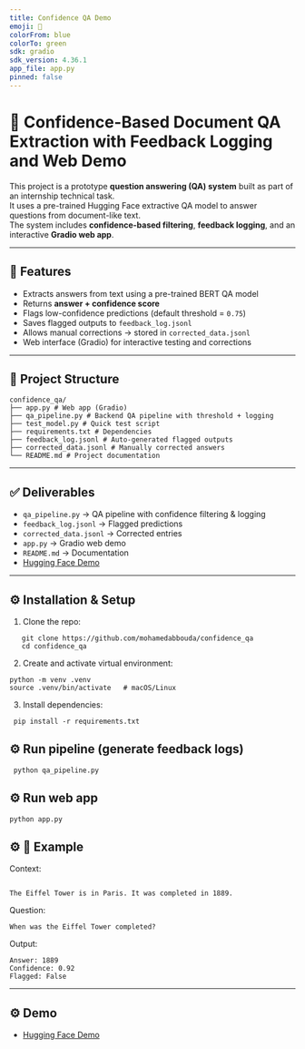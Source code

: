 ```yaml
---
title: Confidence QA Demo
emoji: 📄
colorFrom: blue
colorTo: green
sdk: gradio
sdk_version: 4.36.1
app_file: app.py
pinned: false
---
```


# 📝 Confidence-Based Document QA Extraction with Feedback Logging and Web Demo

This project is a prototype **question answering (QA) system** built as part of an internship technical task.  
It uses a pre-trained Hugging Face extractive QA model to answer questions from document-like text.  
The system includes **confidence-based filtering**, **feedback logging**, and an interactive **Gradio web app**.

---

## 🚀 Features
- Extracts answers from text using a pre-trained BERT QA model  
- Returns **answer + confidence score**  
- Flags low-confidence predictions (default threshold = `0.75`)  
- Saves flagged outputs to `feedback_log.jsonl`  
- Allows manual corrections → stored in `corrected_data.jsonl`  
- Web interface (Gradio) for interactive testing and corrections  

---

## 📂 Project Structure
```
confidence_qa/
├── app.py # Web app (Gradio)
├── qa_pipeline.py # Backend QA pipeline with threshold + logging
├── test_model.py # Quick test script
├── requirements.txt # Dependencies
├── feedback_log.jsonl # Auto-generated flagged outputs
├── corrected_data.jsonl # Manually corrected answers
└── README.md # Project documentation
```

---


## ✅ Deliverables
- `qa_pipeline.py` → QA pipeline with confidence filtering & logging  
- `feedback_log.jsonl` → Flagged predictions  
- `corrected_data.jsonl` → Corrected entries  
- `app.py` → Gradio web demo  
- `README.md` → Documentation  
- [Hugging Face Demo](https://huggingface.co/spaces/mohamedabbouda/confidence-qa-demo)  
---

## ⚙️ Installation & Setup

1. Clone the repo:
```
   git clone https://github.com/mohamedabbouda/confidence_qa
   cd confidence_qa
```

2. Create and activate virtual environment:
```
python -m venv .venv
source .venv/bin/activate   # macOS/Linux 
 ``` 
3. Install dependencies:
```
 pip install -r requirements.txt
```

## ⚙️ Run pipeline (generate feedback logs)
```
 python qa_pipeline.py

```

## ⚙️ Run web app
```
python app.py
```

## ⚙️ 📝 Example

Context:
```

The Eiffel Tower is in Paris. It was completed in 1889.

```
Question:
```
When was the Eiffel Tower completed?
```

Output:
```
Answer: 1889
Confidence: 0.92
Flagged: False
```
---

## ⚙️  Demo

- [Hugging Face Demo](https://huggingface.co/spaces/mohamedabbouda/confidence-qa-demo)  

